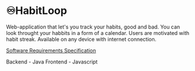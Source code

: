 # ♾️HabitLoop

Web-application that let's you track your habits, good and bad. 
You can look throught your habbits in a form of a calendar. 
Users are motivated with habit streak. 
Available on any device with internet connection.

[Software Requirements Specification](https://github.com/onesShade/HabitTracker/blob/main/documentation/requirements/SRS.md)  

Backend - Java
Frontend - Javascript
